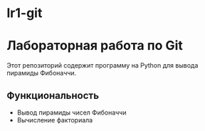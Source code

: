 # lr1-git
# Лабораторная работа по Git

Этот репозиторий содержит программу на Python для вывода пирамиды Фибоначчи.

## Функциональность
- Вывод пирамиды чисел Фибоначчи
- Вычисление факториала
